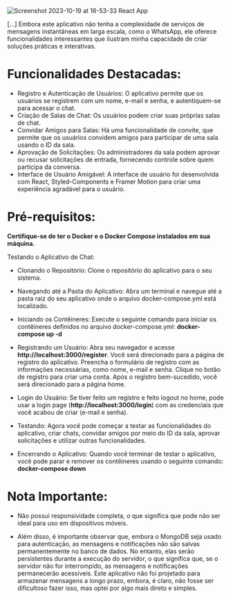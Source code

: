 ![Screenshot 2023-10-19 at 16-53-33 React App](https://github.com/Andrei-hub11/chat-project/assets/83555334/c9b42496-2d69-4faf-b6ff-90818c883ee9)

[...] Embora este aplicativo não tenha a complexidade de serviços de mensagens instantâneas em larga escala, como o WhatsApp, ele oferece funcionalidades interessantes que ilustram minha capacidade de criar soluções práticas e interativas.

# Funcionalidades Destacadas:
* Registro e Autenticação de Usuários: O aplicativo permite que os usuários se registrem com um nome, e-mail e senha, e autentiquem-se para acessar o chat.
* Criação de Salas de Chat: Os usuários podem criar suas próprias salas de chat.
* Convidar Amigos para Salas: Há uma funcionalidade de convite, que permite que os usuários convidem amigos para participar de uma sala usando o ID da sala.
* Aprovação de Solicitações: Os administradores da sala podem aprovar ou recusar solicitações de entrada, fornecendo controle sobre quem participa da conversa.
* Interface de Usuário Amigável: A interface de usuário foi desenvolvida com React, Styled-Components e Framer Motion para criar uma experiência agradável para o usuário.

# Pré-requisitos:

  **Certifique-se de ter o Docker e o Docker Compose instalados em sua máquina.**

Testando o Aplicativo de Chat:
* Clonando o Repositório:
        Clone o repositório do aplicativo para o seu sistema.
* Navegando até a Pasta do Aplicativo:
        Abra um terminal e navegue até a pasta raiz do seu aplicativo onde o arquivo docker-compose.yml está localizado.
* Iniciando os Contêineres:
Execute o seguinte comando para iniciar os contêineres definidos no arquivo docker-compose.yml: **docker-compose up -d**
* Registrando um Usuário:
 Abra seu navegador e acesse **http://localhost:3000/register**. Você será direcionado para a página de registro do aplicativo.
 Preencha o formulário de registro com as informações necessárias, como nome, e-mail e senha. Clique no botão de registro para criar uma conta.
Após o registro bem-sucedido, você será direcionado para a página home.

* Login do Usuário:
  Se tiver feito um registro e feito logout no home, pode usar a login page (**http://localhost:3000/login**) com as credenciais que você acabou de criar (e-mail e senha).

* Testando:
Agora você pode começar a testar as funcionalidades do aplicativo, criar chats, convidar amigos por meio do ID da sala, aprovar solicitações e utilizar outras funcionalidades.

* Encerrando o Aplicativo:
Quando você terminar de testar o aplicativo, você pode parar e remover os contêineres usando o seguinte comando: **docker-compose down**

# Nota Importante:

* Não possui responsividade completa, o que significa que pode não ser ideal para uso em dispositivos móveis.

* Além disso, é importante observar que, embora o MongoDB seja usado para autenticação, as mensagens e notificações não são salvas permanentemente no banco de dados. No entanto, elas serão persistentes durante a execução do servidor, o que significa que, se o servidor não for interrompido, as mensagens e notificações permanecerão acessíveis. Este aplicativo não foi projetado para armazenar mensagens a longo prazo, embora, é claro, não fosse ser dificultoso fazer isso, mas optei por algo mais direto e simples.

